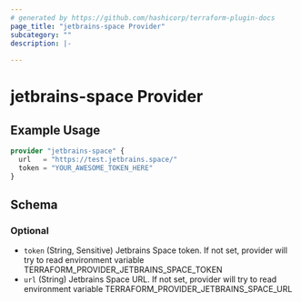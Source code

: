 ```yaml
---
# generated by https://github.com/hashicorp/terraform-plugin-docs
page_title: "jetbrains-space Provider"
subcategory: ""
description: |-
  
---
```


# jetbrains-space Provider



## Example Usage

```terraform
provider "jetbrains-space" {
  url   = "https://test.jetbrains.space/"
  token = "YOUR_AWESOME_TOKEN_HERE"
}
```

<!-- schema generated by tfplugindocs -->
## Schema

### Optional

- `token` (String, Sensitive) Jetbrains Space token. If not set, provider will try to read environment variable TERRAFORM_PROVIDER_JETBRAINS_SPACE_TOKEN
- `url` (String) Jetbrains Space URL. If not set, provider will try to read environment variable TERRAFORM_PROVIDER_JETBRAINS_SPACE_URL
